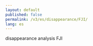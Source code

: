 ```yaml
---
layout: default
published: false
permalink: /v3/es/disappearance/FJI/
lang: es
---
```


disappearance analysis FJI
